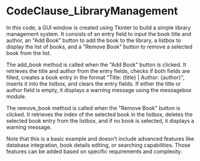 # CodeClause_LibraryManagement
In this code, a GUI window is created using Tkinter to build a simple library management system. It consists of an entry field to input the book title and author, an "Add Book" button to add the book to the library, a listbox to display the list of books, and a "Remove Book" button to remove a selected book from the list.

The add_book method is called when the "Add Book" button is clicked. It retrieves the title and author from the entry fields, checks if both fields are filled, creates a book entry in the format "Title: {title} | Author: {author}", inserts it into the listbox, and clears the entry fields. If either the title or author field is empty, it displays a warning message using the messagebox module.

The remove_book method is called when the "Remove Book" button is clicked. It retrieves the index of the selected book in the listbox, deletes the selected book entry from the listbox, and if no book is selected, it displays a warning message.

Note that this is a basic example and doesn't include advanced features like database integration, book details editing, or searching capabilities. Those features can be added based on specific requirements and complexity.
